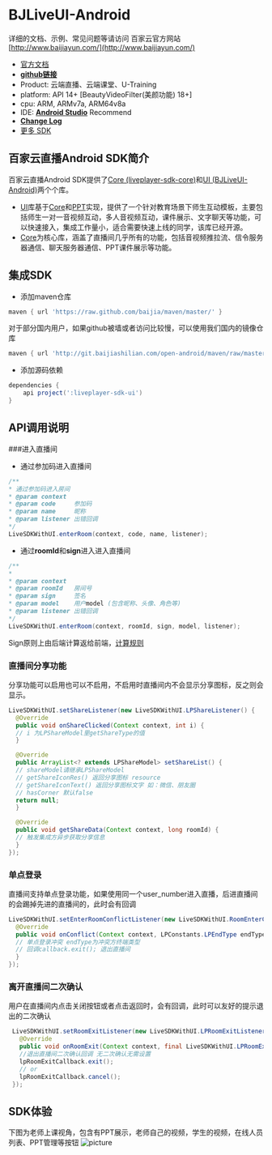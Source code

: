 BJLiveUI-Android
===============
详细的文档、示例、常见问题等请访问 百家云官方网站 [http://www.baijiayun.com/](http://www.baijiayun.com/)

- [官方文档](http://dev.baijiayun.com/default/wiki/index)
- **[github链接](https://github.com/baijia/BJLiveCore-Android)**
- Product: 云端直播、云端课堂、U-Training
- platform: API 14+  [BeautyVideoFilter(美颜功能) 18+]
- cpu: ARM, ARMv7a, ARM64v8a
- IDE: **[Android Studio](https://developer.android.com/studio/index.html)** Recommend
- **[Change Log](https://github.com/baijia/BJLiveUI-Android/blob/master/CHANGELOG.md)**
- [更多 SDK](https://github.com/baijia)

## 百家云直播Android SDK简介
百家云直播Android SDK提供了[Core (liveplayer-sdk-core)](https://github.com/baijia/BJLiveCore-Android)和[UI (BJLiveUI-Android)](https://github.com/baijia/BJLiveUI-Android)两个个库。

- [UI](https://github.com/baijia/BJLiveUI-Android)库基于[Core](https://github.com/baijia/BJLiveCore-Android)和[PPT](link_ppt)实现，提供了一个针对教育场景下师生互动模板，主要包括师生一对一音视频互动，多人音视频互动，课件展示、文字聊天等功能，可以快速接入，集成工作量小，适合需要快速上线的同学，该库已经开源。
- [Core](https://github.com/baijia/BJLiveCore-Android)为核心库，涵盖了直播间几乎所有的功能，包括音视频推拉流、信令服务器通信、聊天服务器通信、PPT课件展示等功能。

## 集成SDK

* 添加maven仓库
```groovy
maven { url 'https://raw.github.com/baijia/maven/master/' }
```
对于部分国内用户，如果github被墙或者访问比较慢，可以使用我们国内的镜像仓库
```groovy
maven { url 'http://git.baijiashilian.com/open-android/maven/raw/master/' }
```

* 添加源码依赖
```groovy
dependencies {
	api project(':liveplayer-sdk-ui')
}
```

## API调用说明
###进入直播间
* 通过参加码进入直播间
```java
/**
* 通过参加码进入房间
* @param context
* @param code     参加码
* @param name     昵称
* @param listener 出错回调
*/
LiveSDKWithUI.enterRoom(context, code, name, listener);
```
* 通过**roomId**和**sign**进入进入直播间
```java
/**
*
* @param context
* @param roomId   房间号
* @param sign     签名
* @param model    用户model (包含昵称、头像、角色等)
* @param listener 出错回调
*/
LiveSDKWithUI.enterRoom(context, roomId, sign, model, listener);
```
Sign原则上由后端计算返给前端，[计算规则](http://dev.baijiayun.com/default/wiki/detail/4#h3)

### 直播间分享功能
分享功能可以启用也可以不启用，不启用时直播间内不会显示分享图标，反之则会显示。
```java
LiveSDKWithUI.setShareListener(new LiveSDKWithUI.LPShareListener() {
  @Override
  public void onShareClicked(Context context, int i) {
  // i 为LPShareModel里getShareType的值
  }

  @Override
  public ArrayList<? extends LPShareModel> setShareList() {
  // shareModel请继承LPShareModel
  // getShareIconRes() 返回分享图标 resource
  // getShareIconText() 返回分享图标文字 如：微信、朋友圈
  // hasCorner 默认false
  return null;
  }

  @Override
  public void getShareData(Context context, long roomId) {
  // 触发集成方异步获取分享信息
  }
});
```
### 单点登录
直播间支持单点登录功能，如果使用同一个user_number进入直播，后进直播间的会踢掉先进的直播间的，此时会有回调
```java
LiveSDKWithUI.setEnterRoomConflictListener(new LiveSDKWithUI.RoomEnterConflictListener() {
  @Override
  public void onConflict(Context context, LPConstants.LPEndType endType, final LiveSDKWithUI.LPRoomExitCallback callback) {
  // 单点登录冲突 endType为冲突方终端类型
  // 回调callback.exit(); 退出直播间
  }
});
```
### 离开直播间二次确认
用户在直播间内点击关闭按钮或者点击返回时，会有回调，此时可以友好的提示退出的二次确认
```java
 LiveSDKWithUI.setRoomExitListener(new LiveSDKWithUI.LPRoomExitListener() {
   @Override
   public void onRoomExit(Context context, final LiveSDKWithUI.LPRoomExitCallback lpRoomExitCallback) {
   //退出直播间二次确认回调 无二次确认无需设置
   lpRoomExitCallback.exit();
   // or
   lpRoomExitCallback.cancel();
 });
```

## SDK体验
下图为老师上课视角，包含有PPT展示，老师自己的视频，学生的视频，在线人员列表、PPT管理等按钮
![picture](http://imgs.genshuixue.com/0baijiatools/32fc8da1adbb260d1d44031c57130ffa/teacher_verti.png@480h_270w_1e_1c "capture竖版")


